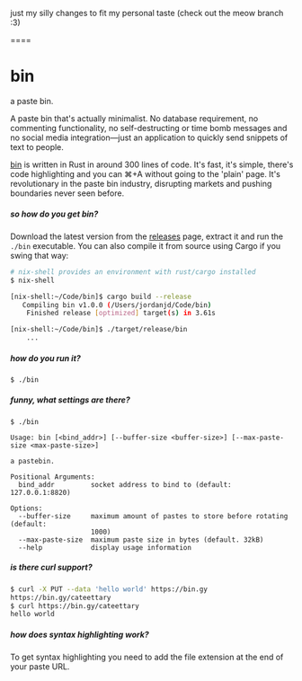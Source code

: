 
just my silly changes to fit my personal taste (check out the meow branch :3)

====

# bin
a paste bin.

A paste bin that's actually minimalist. No database requirement, no commenting functionality, no self-destructing or time bomb messages and no social media integration—just an application to quickly send snippets of text to people.

[bin](https://bin.gy/) is written in Rust in around 300 lines of code. It's fast, it's simple, there's code highlighting and you can ⌘+A without going to the 'plain' page. It's revolutionary in the paste bin industry, disrupting markets and pushing boundaries never seen before.

##### so how do you get bin?

Download the latest version from the [releases](https://github.com/w4/bin/releases) page, extract it and run the `./bin` executable. You can also compile it from source using Cargo if you swing that way:

```bash
# nix-shell provides an environment with rust/cargo installed
$ nix-shell

[nix-shell:~/Code/bin]$ cargo build --release
   Compiling bin v1.0.0 (/Users/jordanjd/Code/bin)
    Finished release [optimized] target(s) in 3.61s

[nix-shell:~/Code/bin]$ ./target/release/bin
    ...
```

##### how do you run it?

```bash
$ ./bin
```

##### funny, what settings are there?

```
$ ./bin

Usage: bin [<bind_addr>] [--buffer-size <buffer-size>] [--max-paste-size <max-paste-size>]

a pastebin.

Positional Arguments:
  bind_addr         socket address to bind to (default: 127.0.0.1:8820)

Options:
  --buffer-size     maximum amount of pastes to store before rotating (default:
                    1000)
  --max-paste-size  maximum paste size in bytes (default. 32kB)
  --help            display usage information
```

##### is there curl support?

```bash
$ curl -X PUT --data 'hello world' https://bin.gy
https://bin.gy/cateettary
$ curl https://bin.gy/cateettary
hello world
```

##### how does syntax highlighting work?

To get syntax highlighting you need to add the file extension at the end of your paste URL.
